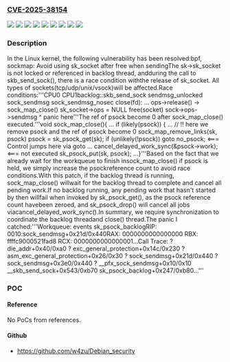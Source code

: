### [CVE-2025-38154](https://cve.mitre.org/cgi-bin/cvename.cgi?name=CVE-2025-38154)
![](https://img.shields.io/static/v1?label=Product&message=Linux&color=blue)
![](https://img.shields.io/static/v1?label=Version&message=&color=brightgreen)
![](https://img.shields.io/static/v1?label=Version&message=3627605de498639a3c586c8684d12c89cba11073%20&color=brightgreen)
![](https://img.shields.io/static/v1?label=Version&message=4959ffc65a0e94f8acaac20deac49f89e6ded52d%20&color=brightgreen)
![](https://img.shields.io/static/v1?label=Version&message=4b4647add7d3c8530493f7247d11e257ee425bf0%20&color=brightgreen)
![](https://img.shields.io/static/v1?label=Version&message=5eabdf17fed2ad41b836bb4055ec36d95e512c50%20&color=brightgreen)
![](https://img.shields.io/static/v1?label=Version&message=6.10%20&color=brightgreen)
![](https://img.shields.io/static/v1?label=Version&message=e946428439a0d2079959f5603256ac51b6047017%20&color=brightgreen)
![](https://img.shields.io/static/v1?label=Vulnerability&message=n%2Fa&color=blue)

### Description

In the Linux kernel, the following vulnerability has been resolved:bpf, sockmap: Avoid using sk_socket after free when sendingThe sk->sk_socket is not locked or referenced in backlog thread, andduring the call to skb_send_sock(), there is a race condition withthe release of sk_socket. All types of sockets(tcp/udp/unix/vsock)will be affected.Race conditions:'''CPU0                               CPU1backlog::skb_send_sock  sendmsg_unlocked    sock_sendmsg      sock_sendmsg_nosec                                   close(fd):                                     ...                                     ops->release() -> sock_map_close()                                     sk_socket->ops = NULL                                     free(socket)      sock->ops->sendmsg            ^            panic here'''The ref of psock become 0 after sock_map_close() executed.'''void sock_map_close(){    ...    if (likely(psock)) {    ...    // !! here we remove psock and the ref of psock become 0    sock_map_remove_links(sk, psock)    psock = sk_psock_get(sk);    if (unlikely(!psock))        goto no_psock; <=== Control jumps here via goto        ...        cancel_delayed_work_sync(&psock->work); <=== not executed        sk_psock_put(sk, psock);        ...}'''Based on the fact that we already wait for the workqueue to finish insock_map_close() if psock is held, we simply increase the psockreference count to avoid race conditions.With this patch, if the backlog thread is running, sock_map_close() willwait for the backlog thread to complete and cancel all pending work.If no backlog running, any pending work that hasn't started by then willfail when invoked by sk_psock_get(), as the psock reference count havebeen zeroed, and sk_psock_drop() will cancel all jobs viacancel_delayed_work_sync().In summary, we require synchronization to coordinate the backlog threadand close() thread.The panic I catched:'''Workqueue: events sk_psock_backlogRIP: 0010:sock_sendmsg+0x21d/0x440RAX: 0000000000000000 RBX: ffffc9000521fad8 RCX: 0000000000000001...Call Trace: <TASK> ? die_addr+0x40/0xa0 ? exc_general_protection+0x14c/0x230 ? asm_exc_general_protection+0x26/0x30 ? sock_sendmsg+0x21d/0x440 ? sock_sendmsg+0x3e0/0x440 ? __pfx_sock_sendmsg+0x10/0x10 __skb_send_sock+0x543/0xb70 sk_psock_backlog+0x247/0xb80...'''

### POC

#### Reference
No PoCs from references.

#### Github
- https://github.com/w4zu/Debian_security

